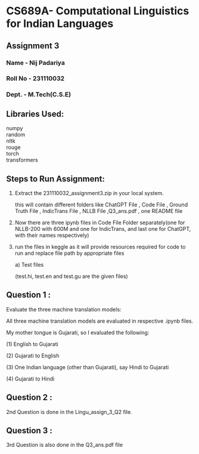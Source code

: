 
# CS689A- Computational Linguistics for Indian Languages


## Assignment 3

### Name - Nij Padariya
### Roll No - 231110032
### Dept. - M.Tech(C.S.E)

## Libraries Used:
numpy    
random\
nltk\
rouge     
torch\
transformers


## Steps to Run Assignment:

1. Extract the 231110032_assignment3.zip in your local system.

   this will contain different folders like ChatGPT File , Code File , Ground Truth File , IndicTrans File , NLLB File ,Q3_ans.pdf , one README file

2. Now there are three ipynb files in Code File Folder separately(one for NLLB-200 with 600M and one for IndicTrans, and last one for ChatGPT, with their names respectively)

3. run the files in keggle as it will provide resources required for code to run and replace file path by appropriate files 

    
    a) Test files

    (test.hi, test.en and test.gu are the given files)
## Question 1 :

Evaluate the three machine translation models:

All three machine translation models are evaluated in respective .ipynb files.

My mother tongue is Gujarati, so I evaluated the following:

(1) English to Gujarati

(2) Gujarati to English

(3) One Indian language (other than Gujarati), say Hindi to Gujarati

(4) Gujarati to Hindi



## Question 2 :

2nd Question is done in the Lingu_assign_3_Q2 file.


## Question 3 :

3rd Question is also done in the Q3_ans.pdf file




